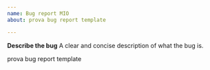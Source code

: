 ```yaml
---
name: Bug report MIO
about: prova bug report template

---
```


**Describe the bug**
A clear and concise description of what the bug is.

prova bug report template
